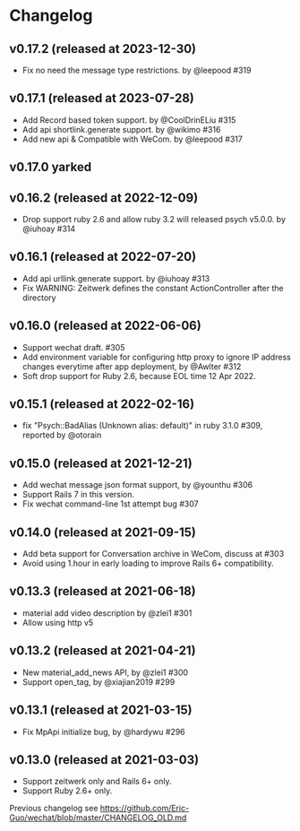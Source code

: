 # Changelog

## v0.17.2 (released at 2023-12-30)

* Fix no need the message type restrictions. by @leepood #319

## v0.17.1 (released at 2023-07-28)

* Add Record based token support. by @CoolDrinELiu #315
* Add api shortlink.generate support. by @wikimo #316
* Add new api & Compatible with WeCom. by @leepood #317

## v0.17.0 yarked

## v0.16.2 (released at 2022-12-09)

* Drop support ruby 2.6 and allow ruby 3.2 will released psych v5.0.0. by @iuhoay #314

## v0.16.1 (released at 2022-07-20)

* Add api urllink.generate support. by @iuhoay #313
* Fix WARNING: Zeitwerk defines the constant ActionController after the directory

## v0.16.0 (released at 2022-06-06)

* Support wechat draft. #305
* Add environment variable for configuring http proxy to ignore IP address changes everytime after app deployment, by @Awlter #312
* Soft drop support for Ruby 2.6, because EOL time 12 Apr 2022.

## v0.15.1 (released at 2022-02-16)

* fix "Psych::BadAlias (Unknown alias: default)" in ruby 3.1.0 #309, reported by @otorain

## v0.15.0 (released at 2021-12-21)

* Add wechat message json format support, by @younthu #306
* Support Rails 7 in this version.
* Fix wechat command-line 1st attempt bug #307

## v0.14.0 (released at 2021-09-15)

* Add beta support for Conversation archive in WeCom, discuss at #303
* Avoid using 1.hour in early loading to improve Rails 6+ compatibility.

## v0.13.3 (released at 2021-06-18)

* material add video description by @zlei1 #301
* Allow using http v5

## v0.13.2 (released at 2021-04-21)

* New material_add_news API, by @zlei1 #300
* Support open_tag, by @xiajian2019 #299

## v0.13.1 (released at 2021-03-15)

* Fix MpApi initialize bug, by @hardywu #296

## v0.13.0 (released at 2021-03-03)

* Support zeitwerk only and Rails 6+ only.
* Support Ruby 2.6+ only.

Previous changelog see https://github.com/Eric-Guo/wechat/blob/master/CHANGELOG_OLD.md
